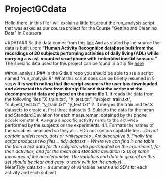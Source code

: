ProjectGCdata
=============
Hello there, in this file i will explain a little bit about the run_analysis script 
that was asked as our course project for the Course "Getting and Cleaning Data" in Coursera

##DATA##
So the data comes from this [link](http://archive.ics.uci.edu/ml/datasets/Human+Activity+Recognition+Using+Smartphones) 
And as stated by the source the data is built upon:
	**"Human Activity Recognition database built from the recordings 
	of 30 subjects performing activities of daily living (ADL) while carrying a 
	waist-mounted smartphone with embedded inertial sensors."**
The specific data used for this project can be found in a zip file [here](https://d396qusza40orc.cloudfront.net/getdata%2Fprojectfiles%2FUCI%20HAR%20Dataset.zip ) 

##run_analysis.R##
In the Github repo you should be able to see a script named "run_analysis.R"
What this script does can be briefly resumed in 5 steps
**It is worth noting that the script assumes the user has downloaded and extracted the data from the zip file
and that the script and the decompressed data are placed on the same file**
	1. It reads the data from the following files "X_train.txt", "X_test.txt", "subject_train.txt", "subject_test.txt", "y_train.txt", "y_test.txt"
	2. It merges the train and tests datasets to create at first three datasets
	3. Subsets the data for the mean and Standard Deviation for each measurement obtained by the phone accelerometer
	4. Assigns a specific activity name to the activities performed by the subjects on the experiments.
		4.1. Formats the names of the variables measured so they all:
			..*Do not contain capital letters
			..*Do not contain underscores, dots or whitespaces
			..*Are descriptive
	5. Finally the script produces two files 
			..* tidy_data.txt = Where we can find in one table the train a test data for the subjects who participated on the experiment, for their activities, and for the mean and standard deviation (S.D) of some measures of the accelerometer. The variables and data in general on this set should be clear and easy to work with for the analyst
			..* MeanTidy_data.txt = a summary of variables means and SD's for each activity and each subject
			